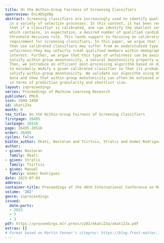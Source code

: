 ```yaml
---
title: On the Within-Group Fairness of Screening Classifiers
openreview: Eni4D5gVBq
abstract: Screening classifiers are increasingly used to identify qualified candidates
  in a variety of selection processes. In this context, it has been recently shown
  that if a classifier is calibrated, one can identify the smallest set of candidates
  which contains, in expectation, a desired number of qualified candidates using a
  threshold decision rule. This lends support to focusing on calibration as the only
  requirement for screening classifiers. In this paper, we argue that screening policies
  that use calibrated classifiers may suffer from an understudied type of within-group
  unfairness—they may unfairly treat qualified members within demographic groups of
  interest. Further, we argue that this type of unfairness can be avoided if classifiers
  satisfy within-group monotonicity, a natural monotonicity property within each group.
  Then, we introduce an efficient post-processing algorithm based on dynamic programming
  to minimally modify a given calibrated classifier so that its probability estimates
  satisfy within-group monotonicity. We validate our algorithm using US Census survey
  data and show that within-group monotonicity can often be achieved at a small cost
  in terms of prediction granularity and shortlist size.
layout: inproceedings
series: Proceedings of Machine Learning Research
publisher: PMLR
issn: 2640-3498
id: okati23a
month: 0
tex_title: On the Within-Group Fairness of Screening Classifiers
firstpage: 26495
lastpage: 26516
page: 26495-26516
order: 26495
cycles: false
bibtex_author: Okati, Nastaran and Tsirtsis, Stratis and Gomez Rodriguez, Manuel
author:
- given: Nastaran
  family: Okati
- given: Stratis
  family: Tsirtsis
- given: Manuel
  family: Gomez Rodriguez
date: 2023-07-03
address: 
container-title: Proceedings of the 40th International Conference on Machine Learning
volume: '202'
genre: inproceedings
issued:
  date-parts:
  - 2023
  - 7
  - 3
pdf: https://proceedings.mlr.press/v202/okati23a/okati23a.pdf
extras: []
# Format based on Martin Fenner's citeproc: https://blog.front-matter.io/posts/citeproc-yaml-for-bibliographies/
---
```

